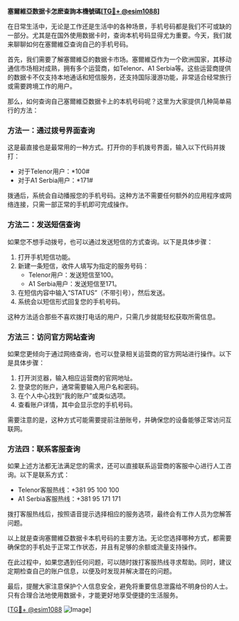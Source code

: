 **塞爾維亞数据卡怎麽查詢本機號碼[[TG💪+ @esim1088](https://t.me/s/esim1088)]**

在日常生活中，无论是工作还是生活中的各种场景，手机号码都是我们不可或缺的一部分。尤其是在国外使用数据卡时，查询本机号码显得尤为重要。今天，我们就来聊聊如何在塞爾維亞查询自己的手机号码。

首先，我们需要了解塞爾維亞的数据卡市场。塞爾維亞作为一个欧洲国家，其移动通信市场相对成熟，拥有多个运营商，如Telenor、A1 Serbia等。这些运营商提供的数据卡不仅支持本地通话和短信服务，还支持国际漫游功能，非常适合经常旅行或需要跨境工作的用户。

那么，如何查询自己塞爾維亞数据卡上的本机号码呢？这里为大家提供几种简单易行的方法：

### 方法一：通过拨号界面查询

这是最直接也是最常用的一种方式。打开你的手机拨号界面，输入以下代码并拨打：

- 对于Telenor用户：*100#
- 对于A1 Serbia用户：*171#

拨通后，系统会自动播报您的手机号码。这种方法不需要任何额外的应用程序或网络连接，只需一部正常的手机即可完成操作。

### 方法二：发送短信查询

如果您不想手动拨号，也可以通过发送短信的方式查询。以下是具体步骤：

1. 打开手机短信功能。
2. 新建一条短信，收件人填写为指定的服务号码：
   - Telenor用户：发送短信至100。
   - A1 Serbia用户：发送短信至171。
3. 在短信内容中输入“STATUS”（不带引号），然后发送。
4. 系统会以短信形式回复您的手机号码。

这种方法适合那些不喜欢拨打电话的用户，只需几步就能轻松获取所需信息。

### 方法三：访问官方网站查询

如果您更倾向于通过网络查询，也可以登录相关运营商的官方网站进行操作。以下是具体步骤：

1. 打开浏览器，输入相应运营商的官网地址。
2. 登录您的账户，通常需要输入用户名和密码。
3. 在个人中心找到“我的账户”或类似选项。
4. 查看账户详情，其中会显示您的手机号码。

需要注意的是，这种方式可能需要提前注册账号，并确保您的设备能够正常访问互联网。

### 方法四：联系客服查询

如果上述方法都无法满足您的需求，还可以直接联系运营商的客服中心进行人工咨询。以下是联系方式：

- Telenor客服热线：+381 95 100 100
- A1 Serbia客服热线：+381 95 171 171

拨打客服热线后，按照语音提示选择相应的服务选项，最终会有工作人员为您解答问题。

以上就是查询塞爾維亞数据卡本机号码的主要方法。无论您选择哪种方式，都需要确保您的手机处于正常工作状态，并且有足够的余额或流量支持操作。

在此过程中，如果您遇到任何问题，可以随时拨打客服热线寻求帮助。同时，建议定期检查自己的账户信息，以便及时发现并解决潜在的问题。

最后，提醒大家注意保护个人信息安全，避免将重要信息泄露给不明身份的人士。只有合理合法地使用数据卡，才能更好地享受便捷的生活服务。

[[TG💪+ @esim1088](https://t.me/s/esim1088) ![Image](https://i.postimg.cc/4NQfJmqS/Snipaste-2025-05-13-00-14-12.png)]